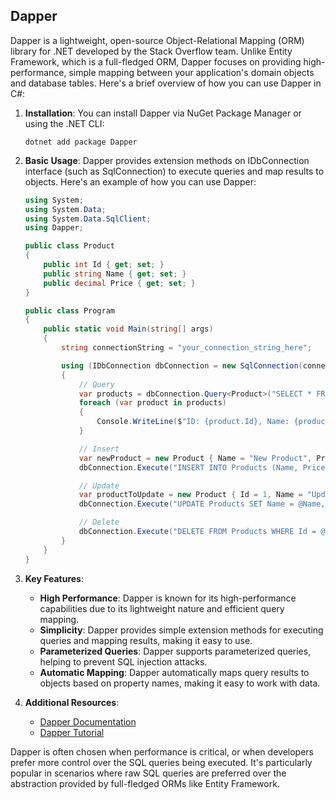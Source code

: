 ## Dapper 
Dapper is a lightweight, open-source Object-Relational Mapping (ORM) library for .NET developed by the Stack Overflow team. Unlike Entity Framework, which is a full-fledged ORM, Dapper focuses on providing high-performance, simple mapping between your application's domain objects and database tables. Here's a brief overview of how you can use Dapper in C#:

1. **Installation**:
   You can install Dapper via NuGet Package Manager or using the .NET CLI:

   ```
   dotnet add package Dapper
   ```

2. **Basic Usage**:
   Dapper provides extension methods on IDbConnection interface (such as SqlConnection) to execute queries and map results to objects. Here's an example of how you can use Dapper:

   ```csharp
   using System;
   using System.Data;
   using System.Data.SqlClient;
   using Dapper;

   public class Product
   {
       public int Id { get; set; }
       public string Name { get; set; }
       public decimal Price { get; set; }
   }

   public class Program
   {
       public static void Main(string[] args)
       {
           string connectionString = "your_connection_string_here";

           using (IDbConnection dbConnection = new SqlConnection(connectionString))
           {
               // Query
               var products = dbConnection.Query<Product>("SELECT * FROM Products");
               foreach (var product in products)
               {
                   Console.WriteLine($"ID: {product.Id}, Name: {product.Name}, Price: {product.Price}");
               }

               // Insert
               var newProduct = new Product { Name = "New Product", Price = 19.99m };
               dbConnection.Execute("INSERT INTO Products (Name, Price) VALUES (@Name, @Price)", newProduct);

               // Update
               var productToUpdate = new Product { Id = 1, Name = "Updated Product", Price = 29.99m };
               dbConnection.Execute("UPDATE Products SET Name = @Name, Price = @Price WHERE Id = @Id", productToUpdate);

               // Delete
               dbConnection.Execute("DELETE FROM Products WHERE Id = @Id", new { Id = 1 });
           }
       }
   }
   ```

3. **Key Features**:
   - **High Performance**: Dapper is known for its high-performance capabilities due to its lightweight nature and efficient query mapping.
   - **Simplicity**: Dapper provides simple extension methods for executing queries and mapping results, making it easy to use.
   - **Parameterized Queries**: Dapper supports parameterized queries, helping to prevent SQL injection attacks.
   - **Automatic Mapping**: Dapper automatically maps query results to objects based on property names, making it easy to work with data.

4. **Additional Resources**:
   - [Dapper Documentation](https://github.com/DapperLib/Dapper)
   - [Dapper Tutorial](https://dapper-tutorial.net/)

Dapper is often chosen when performance is critical, or when developers prefer more control over the SQL queries being executed. It's particularly popular in scenarios where raw SQL queries are preferred over the abstraction provided by full-fledged ORMs like Entity Framework.